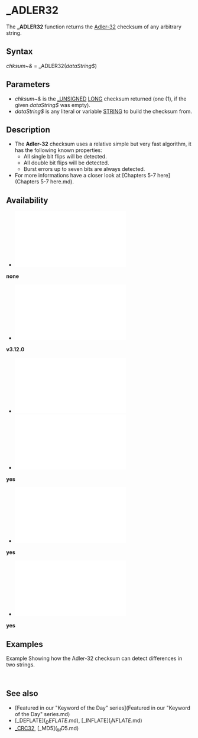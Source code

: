 # _ADLER32

The **_ADLER32** function returns the [Adler-32](Adler-32.md) checksum of any arbitrary string.

  

## Syntax

*chksum~&* = _ADLER32(*dataString$*)
  

## Parameters

* *chksum~&* is the [_UNSIGNED](_UNSIGNED.md) [LONG](LONG.md) checksum returned (one (1), if the given *dataString$* was empty).
* *dataString$* is any literal or variable [STRING](STRING.md) to build the checksum from.

  

## Description

* The **Adler-32** checksum uses a relative simple but very fast algorithm, it has the following known properties:
	+ All single bit flips will be detected.
	+ All double bit flips will be detected.
	+ Burst errors up to seven bits are always detected.
* For more informations have a closer look at [Chapters 5-7 here](Chapters 5-7 here.md).

  

## Availability

* [![none](![none.md)](File:Qb64.png "none")

**none**
* [![v3.12.0](![v3.12.0.md)](File:Qbpe.png "v3.12.0")

**v3.12.0**
* [![Apix.png](![Apix.png.md)](File:Apix.png)
* [![yes](![yes.md)](File:Win.png "yes")

**yes**
* [![yes](![yes.md)](File:Lnx.png "yes")

**yes**
* [![yes](![yes.md)](File:Osx.png "yes")

**yes**

  

## Examples

Example
Showing how the Adler-32 checksum can detect differences in two strings.

``` 'this is the correct text t$ = "QB64 Phoenix Edition" [PRINT](PRINT.md) "Correct Text: "; t$ [PRINT](PRINT.md) "Adler-32 Sum: "; [RIGHT$](RIGHT$.md)("00000000" + [HEX$](HEX$.md)(_ADLER32(t$)), 8) [PRINT](PRINT.md) 'this text differs in just 1 bit from the above, by changing 4 to 5 'ASC("4") = 52 = &B00110100 'ASC("5") = 53 = &B00110101 t$ = "QB65 Phoenix Edition" [PRINT](PRINT.md) "Mangled Text: "; t$ [PRINT](PRINT.md) "Adler-32 Sum: "; [RIGHT$](RIGHT$.md)("00000000" + [HEX$](HEX$.md)(_ADLER32(t$)), 8) [END](END.md)  
```

``` Correct Text: QB64 Phoenix Edition Adler-32 Sum: 41F806E5  Mangled Text: QB65 Phoenix Edition Adler-32 Sum: 420906E6  
```

  

## See also

* [Featured in our "Keyword of the Day" series](Featured in our "Keyword of the Day" series.md)
* [_DEFLATE$](_DEFLATE$.md), [_INFLATE$](_INFLATE$.md)
* [_CRC32](_CRC32.md), [_MD5$](_MD5$.md)

  
